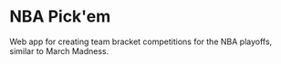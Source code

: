 # NBA Pick'em

Web app for creating team bracket competitions for the NBA playoffs, similar to March Madness.


